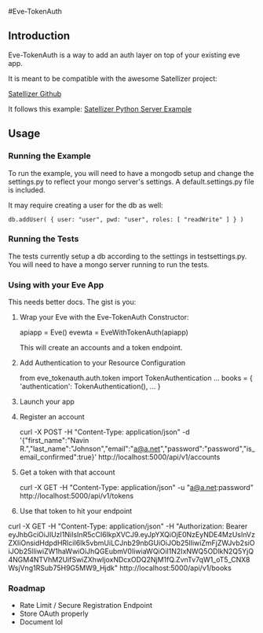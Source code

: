 #Eve-TokenAuth

## Introduction

Eve-TokenAuth is a way to add an auth layer on top of your existing eve app.

It is meant to be compatible with the awesome Satellizer project:

[Satellizer Github](https://github.com/sahat/satellizer/)

It follows this example: [Satellizer Python Server Example](https://github.com/sahat/satellizer/blob/master/examples/server/python/app.py)

## Usage

### Running the Example

To run the example, you will need to have a mongodb setup and change the settings.py to reflect your mongo server's
settings. A default.settings.py file is included.

It may require creating a user for the db as well:

``` 
db.addUser( { user: "user", pwd: "user", roles: [ "readWrite" ] } )
```

### Running the Tests
The tests currently setup a db according to the settings in testsettings.py. You will need to have a mongo server
running to run the tests.


### Using with your Eve App

This needs better docs. The gist is you:

1) Wrap your Eve with the Eve-TokenAuth Constructor:


    apiapp = Eve()
    evewta = EveWithTokenAuth(apiapp)


    This will create an accounts and a token endpoint.

2) Add Authentication to your Resource Configuration

    from eve_tokenauth.auth.token import TokenAuthentication
    ...
    books = {
        'authentication': TokenAuthentication(),
        ...
    }

3) Launch your app
4) Register an account

    curl -X POST -H "Content-Type: application/json" -d '{"first_name":"Navin R.","last_name":"Johnson","email":"a@a.net","password":"password","is_email_confirmed":true}' http://localhost:5000/api/v1/accounts
        
5) Get a token with that account

    curl -X GET -H "Content-Type: application/json" -u "a@a.net:password" http://localhost:5000/api/v1/tokens
        
6) Use that token to hit your endpoint

curl -X GET -H "Content-Type: application/json" -H "Authorization: Bearer eyJhbGciOiJIUzI1NiIsInR5cCI6IkpXVCJ9.eyJpYXQiOjE0NzEyNDE4MzUsInVzZXIiOnsidHdpdHRlciI6Ik5vbmUiLCJnb29nbGUiOiJOb25lIiwiZmFjZWJvb2siOiJOb25lIiwiZW1haWwiOiJhQGEubmV0IiwiaWQiOiI1N2IxNWQ5ODlkN2Q5YjQ4NGM4NTVhM2UifSwiZXhwIjoxNDcxODQ2NjM1fQ.ZvnTv7qW1_oT5_CNX8WsjVng1RSub75H9G5MW9_Hjdk" http://localhost:5000/api/v1/books

### Roadmap

- Rate Limit / Secure Registration Endpoint
- Store OAuth properly
- Document lol